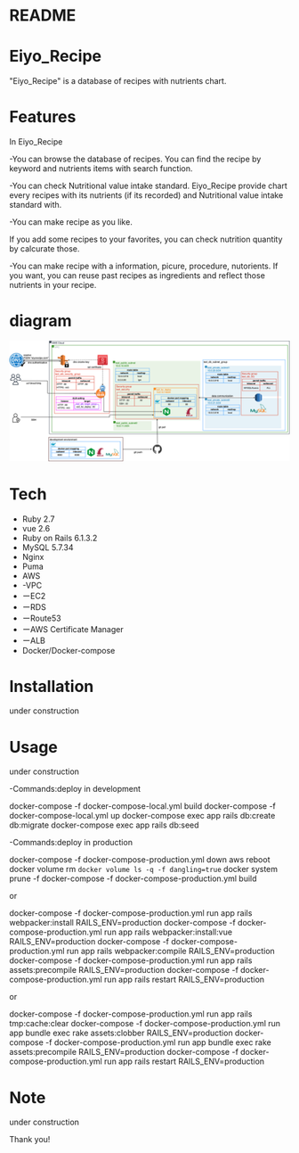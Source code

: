 # README


# Eiyo_Recipe
 
"Eiyo_Recipe" is a database of recipes with nutrients chart.

# Features
 
In Eiyo_Recipe

-You can browse the database of recipes.
You can find the recipe by keyword and nutrients items with search function.

-You can check Nutritional value intake standard.
Eiyo_Recipe provide chart every recipes with its nutrients (if its recorded) and Nutritional value intake standard with.

-You can make recipe as you like.

If you add some recipes to your favorites, you can check nutrition quantity by calcurate those.

-You can make recipe with a information, picure, procedure, nutorients.
If you want, you can reuse past recipes as ingredients and reflect those nutrients in your recipe.

# diagram

![](https://raw.githubusercontent.com/junjun491/jcookpad/master/Untitled%20Diagram.drawio.png)

# Tech
 
* Ruby 2.7
* vue 2.6
* Ruby on Rails 6.1.3.2
* MySQL 5.7.34
* Nginx
* Puma
* AWS
* -VPC
* ーEC2
* ーRDS
* ーRoute53
* ーAWS Certificate Manager
* ーALB
* Docker/Docker-compose

# Installation
 
under construction
 
# Usage
 
under construction

-Commands:deploy in development

docker-compose -f docker-compose-local.yml build
docker-compose -f docker-compose-local.yml up
docker-compose exec app rails db:create db:migrate
docker-compose exec app rails db:seed
 
-Commands:deploy in production

docker-compose -f docker-compose-production.yml down
aws reboot
docker volume rm `docker volume ls -q -f dangling=true`
docker system prune -f
docker-compose -f docker-compose-production.yml build

or

docker-compose -f docker-compose-production.yml run app rails webpacker:install RAILS_ENV=production
docker-compose -f docker-compose-production.yml run app rails webpacker:install:vue RAILS_ENV=production
docker-compose -f docker-compose-production.yml run app rails webpacker:compile RAILS_ENV=production
docker-compose -f docker-compose-production.yml run app rails assets:precompile RAILS_ENV=production
docker-compose -f docker-compose-production.yml run app rails restart  RAILS_ENV=production

or

docker-compose -f docker-compose-production.yml run app rails tmp:cache:clear
docker-compose -f docker-compose-production.yml run app bundle exec rake assets:clobber RAILS_ENV=production
docker-compose -f docker-compose-production.yml run app bundle exec rake assets:precompile RAILS_ENV=production
docker-compose -f docker-compose-production.yml run app rails restart RAILS_ENV=production

 
 
# Note
 
under construction
 

 
Thank you!
